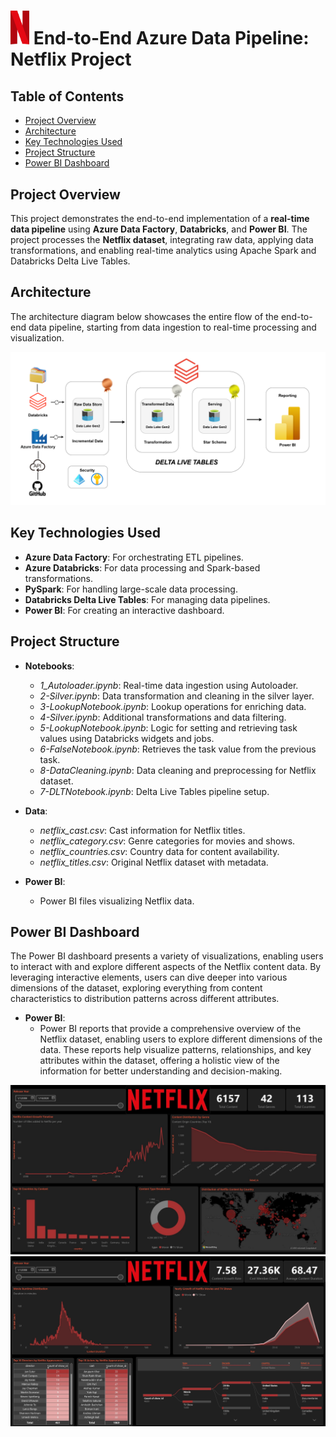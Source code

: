 # <img src="https://github.com/Roaa-Talat/End-to-End-Real-Time-Data-Pipeline-on-Azure-Netflix-Project/blob/main/Screenshot/N.png" width="30" /> **End-to-End Azure Data Pipeline: Netflix Project**

## **Table of Contents**
- [Project Overview](#project-overview)
- [Architecture](#architecture)
- [Key Technologies Used](#key-technologies-used)
- [Project Structure](#project-structure)
- [Power BI Dashboard](#power-bi-dashboard)

## **Project Overview**
This project demonstrates the end-to-end implementation of a **real-time data pipeline** using **Azure Data Factory**, **Databricks**, and **Power BI**. The project processes the **Netflix dataset**, integrating raw data, applying data transformations, and enabling real-time analytics using Apache Spark and Databricks Delta Live Tables.

## **Architecture**
The architecture diagram below showcases the entire flow of the end-to-end data pipeline, starting from data ingestion to real-time processing and visualization.

![Architecture Diagram](https://github.com/Roaa-Talat/End-to-End-Real-Time-Data-Pipeline-on-Azure-Netflix-Project/blob/main/Architecture.png)

## **Key Technologies Used**
- **Azure Data Factory**: For orchestrating ETL pipelines.
- **Azure Databricks**: For data processing and Spark-based transformations.
- **PySpark**: For handling large-scale data processing.
- **Databricks Delta Live Tables**: For managing data pipelines.
- **Power BI**: For creating an interactive dashboard.

## **Project Structure**
- **Notebooks**: 
  - *1_Autoloader.ipynb*: Real-time data ingestion using Autoloader.
  - *2-Silver.ipynb*: Data transformation and cleaning in the silver layer.
  - *3-LookupNotebook.ipynb*: Lookup operations for enriching data.
  - *4-Silver.ipynb*: Additional transformations and data filtering.
  - *5-LookupNotebook.ipynb*: Logic for setting and retrieving task values using Databricks widgets and jobs.
  - *6-FalseNotebook.ipynb*: Retrieves the task value from the previous task.
  - *8-DataCleaning.ipynb*: Data cleaning and preprocessing for Netflix dataset.
  - *7-DLTNotebook.ipynb*: Delta Live Tables pipeline setup.
  
- **Data**:
  - *netflix_cast.csv*: Cast information for Netflix titles.
  - *netflix_category.csv*: Genre categories for movies and shows.
  - *netflix_countries.csv*: Country data for content availability.
  - *netflix_titles.csv*: Original Netflix dataset with metadata.
  
- **Power BI**:
  - Power BI files visualizing Netflix data.
  
## **Power BI Dashboard**
The Power BI dashboard presents a variety of visualizations, enabling users to interact with and explore different aspects of the Netflix content data. By leveraging interactive elements, users can dive deeper into various dimensions of the dataset, exploring everything from content characteristics to distribution patterns across different attributes.
- **Power BI**:
  - Power BI reports that provide a comprehensive overview of the Netflix dataset, enabling users to explore different dimensions of the data. These reports help visualize patterns, relationships, and key attributes within the dataset, offering a holistic view of the information for better understanding and decision-making.

![Page 1 of Power BI](https://github.com/Roaa-Talat/End-to-End-Real-Time-Data-Pipeline-on-Azure-Netflix-Project/blob/main/PowerBI/Page1.jpg)
![Page 2 of Power BI](https://github.com/Roaa-Talat/End-to-End-Real-Time-Data-Pipeline-on-Azure-Netflix-Project/blob/main/PowerBI/Page2.jpg)
